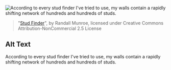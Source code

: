![According to every stud finder I've tried to use, my walls contain a rapidly shifting network of hundreds and hundreds of studs.](https://imgs.xkcd.com/comics/stud_finder.png)
> "[Stud Finder](https://xkcd.com/952/)", by Randall Munroe, licensed under Creative Commons Attribution-NonCommercial 2.5 License

## Alt Text
According to every stud finder I've tried to use, my walls contain a rapidly shifting network of hundreds and hundreds of studs.

